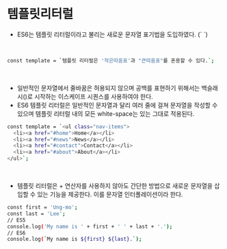 # 템플릿리터럴

-  ES6는 템플릿 리터럴이라고 불리는 새로운 문자열 표기법을 도입하였다. (\` `)

<br/>

```sh
const template = `템플릿 리터럴은 '작은따옴표'과 "큰따옴표"를 혼용할 수 있다.`;
```

<br />

-  일반적인 문자열에서 줄바꿈은 허용되지 않으며 공백를 표현하기 위해서는 백슬래시(\)로 시작하는 이스케이프 시퀀스를 사용하여야 한다.
-  ES6 템플릿 리터럴은 일반적인 문자열과 달리 여러 줄에 걸쳐 문자열을 작성할 수 있으며 템플릿 리터럴 내의 모든 white-space는 있는 그대로 적용된다.

```sh
const template = `<ul class="nav-items">
  <li><a href="#home">Home</a></li>
  <li><a href="#news">News</a></li>
  <li><a href="#contact">Contact</a></li>
  <li><a href="#about">About</a></li>
</ul>`;
```

<br />

-  템플릿 리터럴은 + 연산자를 사용하지 않아도 간단한 방법으로 새로운 문자열을 삽입할 수 있는 기능을 제공한다. 이를 문자열 인터폴레이션이라 한다.

```sh
const first = 'Ung-mo';
const last = 'Lee';
// ES5
console.log('My name is ' + first + ' ' + last + '.');
// ES6
console.log(`My name is ${first} ${last}.`);
```
